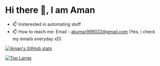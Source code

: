 # Hi there 👋, I am Aman


- 📫 Insterested in automating stuff
- 📫 How to reach me: Email - akumar999022@gmail.com (Yes, i check my emails everyday xD)

[![Aman's GitHub stats](https://github-readme-stats.vercel.app/api?username=Aman-14&count_private=true&show_icons=true&theme=radical)](https://github.com/Aman-14)

[![Top Langs](https://github-readme-stats.vercel.app/api/top-langs/?username=Aman-14&langs_count=10)](https://github.com/Aman-14)
